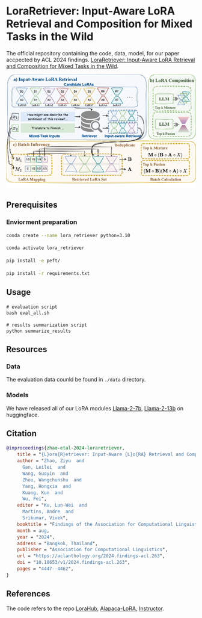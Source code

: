 # LoraRetriever: Input-Aware LoRA Retrieval and Composition for Mixed Tasks in the Wild



The official repository containing the code, data, model, for our paper accpected by ACL 2024 findings. [LoraRetriever: Input-Aware LoRA Retrieval and Composition for Mixed Tasks in the Wild](https://aclanthology.org/2024.findings-acl.263/).

<img src="imgs/lora_retriever_framework.jpg" alt="lora_retriever_framework" />

## Prerequisites

### Enviorment preparation

```bash
conda create --name lora_retriever python=3.10

conda activate lora_retriever

pip install -e peft/

pip install -r requirements.txt

```

## Usage

```
# evaluation script
bash eval_all.sh

# results summarization script
python summarize_results
```

##  Resources

### Data

The evaluation data counld be found in `./data` directory. 

### Models

We have released all of our LoRA modules [Llama-2-7b](https://huggingface.co/collections/Styxxxx/loraretriever-llama2-7b-loras-67247d00659f5ac3117f108c), [Llama-2-13b](https://huggingface.co/collections/Styxxxx/loraretriever-llama2-13b-loras-67248e72554de9192a6e1e89) on huggingface.

## Citation 

```bibtex
@inproceedings{zhao-etal-2024-loraretriever,
    title = "{L}ora{R}etriever: Input-Aware {L}o{RA} Retrieval and Composition for Mixed Tasks in the Wild",
    author = "Zhao, Ziyu  and
      Gan, Leilei  and
      Wang, Guoyin  and
      Zhou, Wangchunshu  and
      Yang, Hongxia  and
      Kuang, Kun  and
      Wu, Fei",
    editor = "Ku, Lun-Wei  and
      Martins, Andre  and
      Srikumar, Vivek",
    booktitle = "Findings of the Association for Computational Linguistics: ACL 2024",
    month = aug,
    year = "2024",
    address = "Bangkok, Thailand",
    publisher = "Association for Computational Linguistics",
    url = "https://aclanthology.org/2024.findings-acl.263",
    doi = "10.18653/v1/2024.findings-acl.263",
    pages = "4447--4462",
}
```

## References

The code refers to the repo [LoraHub](https://github.com/sail-sg/lorahub.git), [Alapaca-LoRA](https://github.com/tloen/alpaca-lora.git), [Instructor](https://github.com/xlang-ai/instructor-embedding.git).

